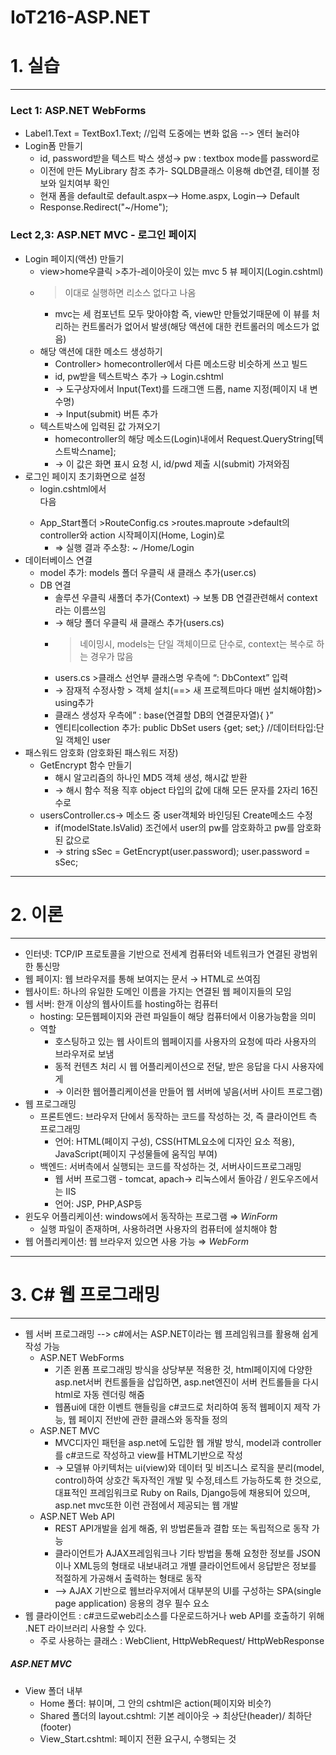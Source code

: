 # IoT216-ASP.NET
# 1. 실습
---------
### Lect 1: ASP.NET WebForms
- Label1.Text = TextBox1.Text;  //입력 도중에는 변화 없음 --> 엔터 눌러야
- Login폼 만들기
    - id, password받을 텍스트 박스 생성→ pw : textbox mode를 password로 
    - 이전에 만든 MyLibrary 참조 추가- SQLDB클래스 이용해 db연결, 테이블 정보와 일치여부 확인
  - 현재 폼을 default로 default.aspx--> Home.aspx, Login--> Default 
  - Response.Redirect("~/Home");

### Lect 2,3: ASP.NET MVC - 로그인 페이지
- Login 페이지(액션) 만들기
  - view>home우클릭 >추가-레이아웃이 있는 mvc 5 뷰 페이지(Login.cshtml)
  - > 이대로 실행하면 리소스 없다고 나옴
    - mvc는 세 컴포넌트 모두 맞아야함 즉, view만 만들었기때문에 이 뷰를 처리하는 컨트롤러가 없어서 발생(해당 액션에 대한 컨트롤러의 메소드가 없음)
  - 해당 액션에 대한 메소드 생성하기
    - Controller> homecontroller에서 다른 메소드랑 비슷하게 쓰고 빌드
    - id, pw받을 텍스트박스 추가 → Login.cshtml
    - → 도구상자에서 Input(Text)를 드래그앤 드롭, name 지정(페이지 내 변수명)
    - → Input(submit) 버튼 추가
  - 텍스트박스에 입력된 값 가져오기
    - homecontroller의 해당 메소드(Login)내에서 Request.QueryString[텍스트박스name];
    - → 이 값은 화면 표시 요청 시, id/pwd 제출 시(submit) 가져와짐
- 로그인 페이지 초기화면으로 설정
  - login.cshtml에서 <div class> 다음<form asp-controller=”Home” asp-action=”Login”>
  - App_Start폴더 >RouteConfig.cs >routes.maproute >default의 controller와 action 시작페이지(Home, Login)로
    - ⇒ 실행 결과 주소창: ~ /Home/Login
- 데이터베이스 연결
  - model 추가: models 폴더 우클릭 새 클래스 추가(user.cs)
  - DB 연결
    - 솔루션 우클릭 새폴더 추가(Context) → 보통 DB 연결관련해서 context라는 이름쓰임
    - → 해당 폴더 우클릭 새 클래스 추가(users.cs)
    - > 네이밍시, models는 단일 객체이므로 단수로, context는 복수로 하는 경우가 많음
    - users.cs >클래스 선언부 클래스명 우측에 “: DbContext” 입력
    - → 잠재적 수정사항 > 객체 설치(==> 새 프로젝트마다 매번 설치해야함)> using추가
    - 클래스 생성자 우측에” : base(연결할 DB의 연결문자열){ }”
    - 엔티티collection 추가: public DbSet<user> users {get; set;}  //데이터타입:단일 객체인 user
- 패스워드 암호화 (암호화된 패스워드 저장)
  - GetEncrypt 함수 만들기 
    - 해시 알고리즘의 하나인 MD5 객체 생성, 해시값 받환
    - → 해시 함수 적용 직후 object 타입의 값에 대해 모든 문자를 2자리 16진수로
  - usersController.cs→  메소드 중 user객체와 바인딩된 Create메소드 수정
    - if(modelState.IsValid) 조건에서 user의 pw를 암호화하고 pw를 암호화된 값으로
    - → string sSec = GetEncrypt(user.password);  user.password = sSec;

---------
# 2. 이론
---------
- 인터넷: TCP/IP 프로토콜을 기반으로 전세계 컴퓨터와 네트워크가 연결된 광범위한 통신망
- 웹 페이지: 웹 브라우저를 통해 보여지는 문서 → HTML로 쓰여짐
- 웹사이트: 하나의 유일한 도메인 이름을 가지는 연결된 웹 페이지들의 모임
- 웹 서버: 한개 이상의 웹사이트를 hosting하는 컴퓨터
    - hosting: 모든웹페이지와 관련 파일들이 해당 컴퓨터에서 이용가능함을 의미
  - 역할
    - 호스팅하고 있는 웹 사이트의 웹페이지를 사용자의 요청에 따라 사용자의 브라우저로 보냄
    - 동적 컨텐츠 처리 시 웹 어플리케이션으로 전달, 받은 응답을 다시 사용자에게
    - → 이러한 웹어플리케이션을 만들어 웹 서버에 넣음(서버 사이트 프로그램)
- 웹 프로그래밍
  - 프론트엔드: 브라우저 단에서 동작하는 코드를 작성하는 것, 즉 클라이언트 측 프로그래밍
    - 언어: HTML(페이지 구성), CSS(HTML요소에 디자인 요소 적용), JavaScript(페이지 구성물들에 움직임 부여) 
  - 백엔드: 서버측에서 실행되는 코드를 작성하는 것, 서버사이드프로그래밍
    - 웹 서버 프로그램 - tomcat, apach-> 리눅스에서 돌아감 / 윈도우즈에서는 IIS
    - 언어: JSP, PHP,ASP등 
- 윈도우 어플리케이션: windows에서 동작하는 프로그램 ⇒ *WinForm*
  - 실행 파일이 존재하며, 사용하려면 사용자의 컴퓨터에 설치해야 함
- 웹 어플리케이션: 웹 브라우저 있으면 사용 가능 ⇒ *WebForm* 
--------
# 3. C# 웹 프로그래밍
--------
- 웹 서버 프로그래밍 --> c#에서는 ASP.NET이라는 웹 프레임워크를 활용해 쉽게 작성 가능
  - ASP.NET WebForms
    - 기존 윈폼 프로그래밍 방식을 상당부분 적용한 것, html페이지에 다양한 asp.net서버 컨트롤들을 삽입하면, asp.net엔진이 서버 컨트롤들을 다시 html로 자동 렌더링 해줌
    - 웹폼ui에 대한 이벤트 핸들링을 c#코드로 처리하여 동적 웹페이지 제작 가능, 웹 페이지 전반에 관한 클래스와 동작들 정의
  - ASP.NET MVC
    - MVC디자인 패턴을 asp.net에 도입한 웹 개발 방식, model과 controller를 c#코드로 작성하고 view를 HTML기반으로 작성
    - → 모델뷰 아키텍처는 ui(view)와 데이터 및 비즈니스 로직을 분리(model, control)하여 상호간 독자적인 개발 및 수정,테스트 가능하도록 한 것으로, 대표적인 프레임워크로 Ruby on Rails, Django등에 채용되어 있으며, asp.net mvc또한 이런 관점에서 제공되는 웹 개발
  - ASP.NET Web API
    - REST API개발을 쉽게 해줌, 위 방법론들과 결합 또는 독립적으로 동작 가능
    - 클라이언트가 AJAX프레임워크나 기타 방법을 통해 요청한 정보를 JSON이나 XML등의 형태로 내보내려고 개별 클라이언트에서 응답받은 정보를 적절하게 가공해서 출력하는 형태로 동작
    - --> AJAX 기반으로 웹브라우저에서 대부분의 UI를 구성하는 SPA(single page application) 응용의 경우 필수 요소
- 웹 클라이언트 : c#코드로web리소스를 다운로드하거나 web API를 호출하기 위해 .NET 라이브러리 사용할 수 있다.
  - 주로 사용하는 클래스 : WebClient, HttpWebRequest/ HttpWebResponse

##### ASP.NET MVC
- View 폴더 내부
  - Home 폴더: 뷰이며, 그 안의 cshtml은 action(페이지와 비슷?)
  - Shared 폴더의 layout.cshtml: 기본 레이아웃 → 최상단(header)/ 최하단(footer)
  - View_Start.cshtml: 페이지 전환 요구시, 수행되는 것



